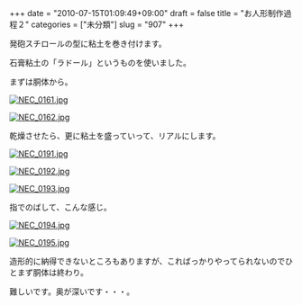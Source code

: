 +++
date = "2010-07-15T01:09:49+09:00"
draft = false
title = "お人形制作過程２"
categories = ["未分類"]
slug = "907"
+++

発砲スチロールの型に粘土を巻き付けます。

石膏粘土の「ラドール」というものを使いました。

まずは胴体から。

<a href="/images/robogirl/fig/NEC_0161.jpg"><img src="/images/robogirl/fig/NEC_0161s.jpg" alt="NEC_0161.jpg" border="0"   /></a>

<a href="/images/robogirl/fig/NEC_0162.jpg"><img src="/images/robogirl/fig/NEC_0162s.jpg" alt="NEC_0162.jpg" border="0"   /></a>

乾燥させたら、更に粘土を盛っていって、リアルにします。

<a href="/images/robogirl/fig/NEC_0191.jpg"><img src="/images/robogirl/fig/NEC_0191s.jpg" alt="NEC_0191.jpg" border="0"   /></a>

<a href="/images/robogirl/fig/NEC_0192.jpg"><img src="/images/robogirl/fig/NEC_0192s.jpg" alt="NEC_0192.jpg" border="0"   /></a>

<a href="/images/robogirl/fig/NEC_0193.jpg"><img src="/images/robogirl/fig/NEC_0193s.jpg" alt="NEC_0193.jpg" border="0"   /></a>

指でのばして、こんな感じ。

<a href="/images/robogirl/fig/NEC_0194.jpg"><img src="/images/robogirl/fig/NEC_0194s.jpg" alt="NEC_0194.jpg" border="0"   /></a>

<a href="/images/robogirl/fig/NEC_0195.jpg"><img src="/images/robogirl/fig/NEC_0195s.jpg" alt="NEC_0195.jpg" border="0"   /></a>

造形的に納得できないところもありますが、こればっかりやってられないのでひとまず胴体は終わり。

難しいです。奥が深いです・・・。

